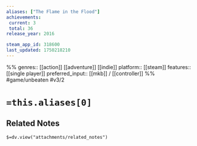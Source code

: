 ```yaml
---
aliases: ["The Flame in the Flood"]
achievements:
 current: 3
 total: 36
release_year: 2016

steam_app_id: 318600
last_updated: 1750218210
---
```

%%
genres:: [[action]] [[adventure]] [[indie]]
platform:: [[steam]]
features:: [[single player]]
preferred_input:: [[mkb]] / [[controller]]
%%
#game/unbeaten
#v3/2

# `=this.aliases[0]`
## Related Notes
`$=dv.view("attachments/related_notes")`
